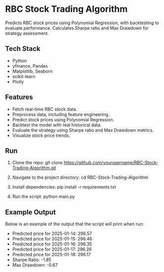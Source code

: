 # RBC Stock Trading Algorithm

Predicts RBC stock prices using Polynomial Regression, with backtesting to evaluate performance. Calculates Sharpe ratio and Max Drawdown for strategy assessment.

## Tech Stack
- Python
- yfinance, Pandas
- Matplotlib, Seaborn
- scikit-learn
- Plotly

## Features
- Fetch real-time RBC stock data.
- Preprocess data, including feature engineering.
- Predict stock prices using Polynomial Regression.
- Backtest the model with real historical data.
- Evaluate the strategy using Sharpe ratio and Max Drawdown metrics.
- Visualize stock price trends.

## Run
1. Clone the repo:
git clone https://github.com/yourusername/RBC-Stock-Trading-Algorithm.git


2. Navigate to the project directory:
cd RBC-Stock-Trading-Algorithm


3. Install dependencies:
pip install -r requirements.txt


4. Run the script:
python main.py


## Example Output
Below is an example of the output that the script will print when run:
- Predicted price for 2025-01-14: 296.57
- Predicted price for 2025-01-15: 296.46
- Predicted price for 2025-01-16: 296.35
- Predicted price for 2025-01-17: 296.26
- Predicted price for 2025-01-18: 296.17
- Sharpe Ratio: -1.85 
- Max Drawdown: -0.67



